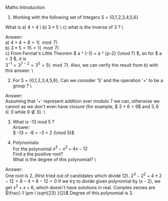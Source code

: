 Maths Introduction

1. Working with the following set of Integers S = {0,1,2,3,4,5,6}

What is
a) $4 + 4$ \ 
b) $3 * 5$ \ 
c) what is the inverse of 3 ? \

Answer: \
 a) $4 + 4 = 8 = 1 (\mod 7)$ \
 b) $3 * 5 = 15 = 1 (\mod 7)$ \
 c) From Fermat's Little Theorem
  $ a ^ {-1} = a ^ {p-2} (\mod 7) $, so for $ a = 3 $, it is \
$3 ^ {-1} = 3 ^ {7 - 2} = 3 ^ {5} = 5 (\mod 7)$.
  Also, we can verify the result from b) with this answer. \

2. For S = {0,1,2,3,4,5,6}, Can we consider 'S' and the operation '+' to be a group ? \

Answer: \
Assuming that '+' represent addition over modulo 7 we can, otherwise we cannot as we don't even have closure (for example, $ 3 + 6 = 9$ and $3, 6 \in S$ while $9 \notin S$). \

3. What is -13 mod 5 ? \
Answer: \
$ -13 = -8 = -3 = 2 (\mod 5)$

4. Polynomials: \
 For the polynomial $x^3 − x^2 + 4x − 12$ \
 Find a the positive root? \
 What is the degree of this polynomial? \

Answer: \
One root is 2, (first tried out of candidates which divide 12). $2^3 - 2^2 + 4*2 - 12 = 8 - 4 + 8 - 12 = 0$
 If we try to divide given polynomial by (x - 2), we get $x^2 + x + 6$, which doesn't have solutions in real. Complex zeroes are $\frac{-1 \pm i \sqrt{23} }{2}$
 Degree of this polynomial is 3.
